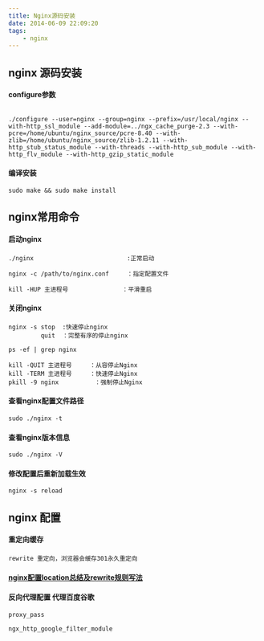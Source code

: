 ```yaml
---
title: Nginx源码安装
date: 2014-06-09 22:09:20
tags:
	- nginx
---
```

## nginx 源码安装

#### configure参数
```

./configure --user=nginx --group=nginx --prefix=/usr/local/nginx --with-http_ssl_module --add-module=../ngx_cache_purge-2.3 --with-pcre=/home/ubuntu/nginx_source/pcre-8.40 --with-zlib=/home/ubuntu/nginx_source/zlib-1.2.11 --with-http_stub_status_module --with-threads --with-http_sub_module --with-http_flv_module --with-http_gzip_static_module
```
#### 编译安装
```
sudo make && sudo make install

```
## nginx常用命令

#### 启动nginx
```
./nginx                          :正常启动

nginx -c /path/to/nginx.conf     ：指定配置文件

kill -HUP 主进程号               ：平滑重启
```

#### 关闭nginx
```
nginx -s stop  :快速停止nginx
         quit  ：完整有序的停止nginx

ps -ef | grep nginx

kill -QUIT 主进程号     ：从容停止Nginx
kill -TERM 主进程号     ：快速停止Nginx
pkill -9 nginx          ：强制停止Nginx
```


#### 查看nginx配置文件路径
```
sudo ./nginx -t
```

#### 查看nginx版本信息
```
sudo ./nginx -V
```
#### 修改配置后重新加载生效
```
nginx -s reload
```

## nginx 配置

#### 重定向缓存
```
rewrite 重定向，浏览器会缓存301永久重定向
```
#### [nginx配置location总结及rewrite规则写法](https://segmentfault.com/a/1190000002797606)
#### 反向代理配置 代理百度谷歌

```
proxy_pass
```

```
ngx_http_google_filter_module
```
